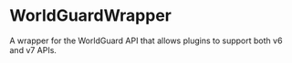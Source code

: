 # WorldGuardWrapper
A wrapper for the WorldGuard API that allows plugins to support both v6 and v7 APIs.
